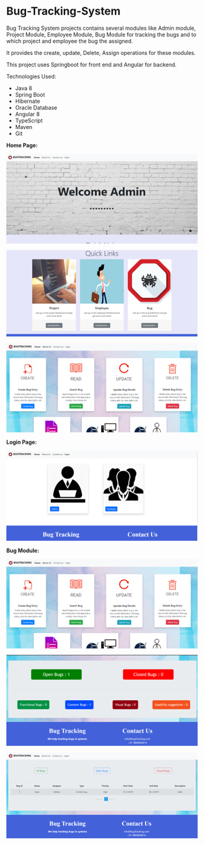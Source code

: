 # Bug-Tracking-System
Bug Tracking System projects contains several modules like Admin module, Project Module, Employee Module, Bug Module for tracking the bugs and to which project and employee the bug the assigned.

It provides the create, update, Delete, Assign operations for these modules.

This project uses Springboot for front end and Angular for backend.

Technologies Used:

- Java 8
- Spring Boot
- Hibernate
- Oracle Database
- Angular 8
- TypeScript
- Maven
- Git

<B>Home Page:</B>

![alt text](https://github.com/vaibhavrc1/Bug-Tracking-System/blob/master/Screenshots/BugTracking_Welcome.PNG)

![alt text](https://github.com/vaibhavrc1/Bug-Tracking-System/blob/master/Screenshots/BugTracking_Welcome_2.PNG)

![alt text](https://github.com/vaibhavrc1/Bug-Tracking-System/blob/master/Screenshots/BugTracking_Bug.PNG)

<B>Login Page:</B>

![alt text](https://github.com/vaibhavrc1/Bug-Tracking-System/blob/master/Screenshots/BugTracking_login.PNG)

<B>Bug Module:</B>

![alt text](https://github.com/vaibhavrc1/Bug-Tracking-System/blob/master/Screenshots/BugTracking_Bug.PNG)

![alt text](https://github.com/vaibhavrc1/Bug-Tracking-System/blob/master/Screenshots/BugTracking_Bug2.PNG)

![alt text](https://github.com/vaibhavrc1/Bug-Tracking-System/blob/master/Screenshots/BugTracking_Bug3.PNG)
